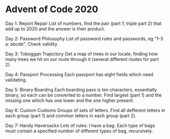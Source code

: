 # Advent of Code 2020

Day 1: Report Repair
List of numbers, find the pair (part 1; triple part 2) that add up to 2020 and
the answer is their product.

Day 2: Password Philosophy
List of password rules and passwords, eg "1-3 a: abcde". Check validity.

Day 3: Toboggan Trajectory
Get a map of trees in our locale, finding how many trees we hit on our route
through it (several different routes for part 2).

Day 4: Passport Processing
Each passport has eight fields which need validating.

Day 5: Binary Boarding
Each boarding pass is ten characters, essentially binary, so each can be
converted to a number. Find largest (part 1) and the missing one which has one
lower and the one higher present.

Day 6: Custom Customs
Groups of sets of letters. Find all defferent letters in each group (part 1) and common letters in each group (part 2).

Day 7: Handy Haversacks
Lots of rules: I have a bag. Each type of bags must contain a specified number of different types of bag, recursively.
